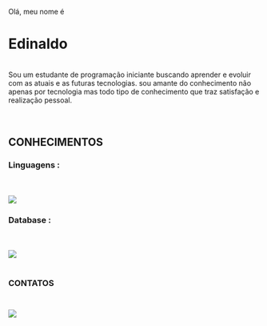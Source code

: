  Olá, meu nome é<h1>Edinaldo</h1>
 <br>
 Sou um estudante de programação iniciante buscando aprender e evoluir com as atuais e as futuras tecnologias.
 sou amante do conhecimento não apenas por tecnologia mas todo tipo de conhecimento que traz satisfação e realização pessoal.
 <br>
 <br>
 <br>
 <h2>CONHECIMENTOS</h2>
 <h3>Linguagens :</h3>
 <br>
 <br>
  <img src="https://img.shields.io/badge/Java-ED8B00?style=for-the-badge&logo=java&logoColor=white"/>
  <br>
<h3>Database :</h3>
 <br>
 <br>
  <img src="https://img.shields.io/badge/Microsoft%20SQL%20Server-CC2927?style=for-thebadge&logo=microsoft%20sql%20server&logoColor=white" />
 <br>
 <br>
<h3>CONTATOS<h3/>
<br>
  <img src="https://img.shields.io/badge/LinkedIn-0077B5?style=for-the-badge&logo=linkedin&logoColor=white" />

   
   
  
 


